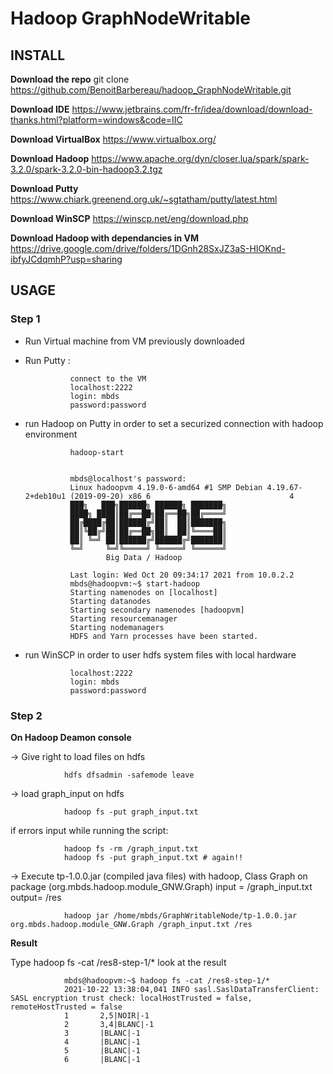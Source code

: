 
# Hadoop GraphNodeWritable


## INSTALL


**Download the repo**
				git clone https://github.com/BenoitBarbereau/hadoop_GraphNodeWritable.git


**Download IDE**
				https://www.jetbrains.com/fr-fr/idea/download/download-thanks.html?platform=windows&code=IIC


**Download VirtualBox**
				https://www.virtualbox.org/


**Download Hadoop**
				https://www.apache.org/dyn/closer.lua/spark/spark-3.2.0/spark-3.2.0-bin-hadoop3.2.tgz


**Download Putty**
				https://www.chiark.greenend.org.uk/~sgtatham/putty/latest.html


**Download WinSCP**
				https://winscp.net/eng/download.php


**Download Hadoop with dependancies in VM**
				https://drive.google.com/drive/folders/1DGnh28SxJZ3aS-HIOKnd-ibfyJCdqmhP?usp=sharing


## USAGE

### Step 1 

- Run Virtual machine from VM previously downloaded

- Run Putty :

				connect to the VM 
				localhost:2222
				login: mbds
				password:password

- run Hadoop on Putty in order to set a securized connection with hadoop environment

				hadoop-start


				mbds@localhost's password:
				Linux hadoopvm 4.19.0-6-amd64 #1 SMP Debian 4.19.67-2+deb10u1 (2019-09-20) x86_6                               4
				███╗   ███╗██████╗ ██████╗ ███████╗
				████╗ ████║██╔══██╗██╔══██╗██╔════╝
				██╔████╔██║██████╔╝██║  ██║███████╗
				██║╚██╔╝██║██╔══██╗██║  ██║╚════██║
				██║ ╚═╝ ██║██████╔╝██████╔╝███████║
				╚═╝     ╚═╝╚═════╝ ╚═════╝ ╚══════╝
						Big Data / Hadoop

				Last login: Wed Oct 20 09:34:17 2021 from 10.0.2.2
				mbds@hadoopvm:~$ start-hadoop
				Starting namenodes on [localhost]
				Starting datanodes
				Starting secondary namenodes [hadoopvm]
				Starting resourcemanager
				Starting nodemanagers
				HDFS and Yarn processes have been started.


- run WinSCP in order to user hdfs system files with local hardware

				localhost:2222
				login: mbds
				password:password



### Step 2 


**On Hadoop Deamon console**


-> Give right to load files on hdfs


				hdfs dfsadmin -safemode leave


-> load graph_input on hdfs


				hadoop fs -put graph_input.txt

if errors input while running the script:

				hadoop fs -rm /graph_input.txt
				hadoop fs -put graph_input.txt # again!!



-> Execute tp-1.0.0.jar (compiled java files) with hadoop, Class Graph on package (org.mbds.hadoop.module_GNW.Graph) input = /graph_input.txt output= /res


				hadoop jar /home/mbds/GraphWritableNode/tp-1.0.0.jar org.mbds.hadoop.module_GNW.Graph /graph_input.txt /res


**Result**

Type hadoop fs -cat /res8-step-1/* look at the result


				mbds@hadoopvm:~$ hadoop fs -cat /res8-step-1/*
				2021-10-22 13:38:04,041 INFO sasl.SaslDataTransferClient: SASL encryption trust check: localHostTrusted = false, remoteHostTrusted = false
				1       2,5|NOIR|-1
				2       3,4|BLANC|-1
				3       |BLANC|-1
				4       |BLANC|-1
				5       |BLANC|-1
				6       |BLANC|-1
